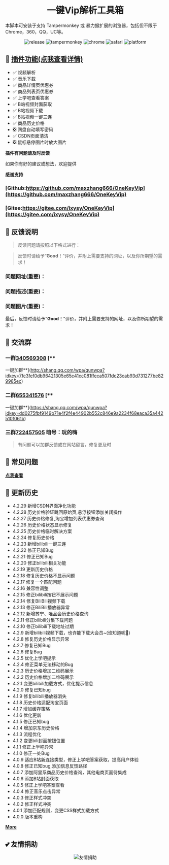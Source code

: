 <h1 align="center">一键Vip解析工具箱</h1> 

本脚本可安装于支持 Tampermonkey 或 暴力猴扩展的浏览器，包括但不限于Chrome，360，QQ，UC等。

<p align="center"> 
    <img src="https://img.shields.io/github/v/release/maxzhang666/OneKeyVip?style=flat" alt="release">
    <img src="https://img.shields.io/badge/tamperMonkey-v4.8-brightgreen.svg" alt="tampermonkey">
    <img src="https://img.shields.io/badge/chrome%20x64-v76.0-brightgreen.svg" alt="chrome">
    <img src="https://img.shields.io/badge/safari%20-v12.0-brightgreen.svg" alt="safari">
    <img src="https://img.shields.io/badge/platform-Windows%20%7C%20Mac%20%7C%20Android-blue.svg" alt="platform">
</p>

## 🔧 [插件功能(点我查看详情)](https://wiki.wandhi.com/zh-cn/Feature.html)

* ✅ 视频解析
* ✅ 音乐下载
* ✅ 商品详情页优惠券
* ✅ 商品列表页优惠券
* ✅ 上学吧查看答案
* ✅ B站视频封面获取
* ✅ B站视频下载
* ✅ B站视频一键三连
* ✅ 商品历史价格
* ❎ 网盘自动填写密码
* ✅ CSDN页面清洁
* ❎ 鼠标悬停图片时放大图片

**插件有问题请及时反馈**

如果你有好的建议或想法，欢迎提供

**感谢支持**

### [Github:https://github.com/maxzhang666/OneKeyVip](https://github.com/maxzhang666/OneKeyVip)

### [Gitee:https://gitee.com/ixysy/OneKeyVip](https://gitee.com/ixysy/OneKeyVip)

## 📜 反馈说明

> 反馈问题请按照以下格式进行：

> 反馈时请给予“**Good**！”评价，并附上需要支持的网址，以及你所期望的需求！

### 问题网址(**重要**)：

### 问题描述(**重要**)：

### 问题图片(**重要**)：

最后，反馈时请给予“**Good**！”评价，并附上需要支持的网址，以及你所期望的需求！

## 💩 交流群

### 一群[**340569308**](http://shang.qq.com/wpa/qunwpa?idkey=7fc3fef0db96421305e65c41cc081ffeca507fdc23cab93d731277be829985ec) [**
一键加群**](http://shang.qq.com/wpa/qunwpa?idkey=7fc3fef0db96421305e65c41cc081ffeca507fdc23cab93d731277be829985ec)

### 二群[**655341576**](https://shang.qq.com/wpa/qunwpa?idkey=dd0275fbf9149b71e4f2f4e44902b552c846e9a2234f68eaca35a442510f061b) [**
一键加群**](https://shang.qq.com/wpa/qunwpa?idkey=dd0275fbf9149b71e4f2f4e44902b552c846e9a2234f68eaca35a442510f061b)

### 三群[**722457505**](//shang.qq.com/wpa/qunwpa?idkey=a12d43edc065daad3043ca272a0eb9332ecd878f2921683c51e9d4e02554c80f) 暗号：玩的嗨

> 有问题可以加群反馈或在网站留言，修复更及时

## 📖 常见问题

[**点我查看**](https://wiki.wandhi.com/zh-cn/Faq.html)

## 🔔 更新历史

* 4.2.29 新增CSDN界面净化功能
* 4.2.28 历史价格验证跳回原始页,悬浮按钮添加关闭操作
* 4.2.27 历史价格修复,淘宝增加列表优惠券查询
* 4.2.26 历史价格状态显示修复
* 4.2.25 历史价格临时解决方案
* 4.2.24 修复历史价格
* 4.2.23 新增bilibili一键三连
* 4.2.22 修正已知Bug
* 4.2.21 修正已知Bug
* 4.2.20 修正bilibili相关功能
* 4.2.19 更新历史价格
* 4.2.18 修复历史价格不显示问题
* 4.2.17 修复一个匹配问题
* 4.2.16 兼容性调整
* 4.2.15 修正bilibili按钮不展示问题
* 4.2.14 修复BiliBili视频下载
* 4.2.13 修正BiliBili播放器异常
* 4.2.12 新增苏宁、唯品会历史价格查询
* 4.2.11 修正bilibili分集下载问题
* 4.2.10 修正bilibili下载地址过期
* 4.2.9 新增bilibili视频下载，也许能下载大会员~(谁知道呢🥳)
* 4.2.8 修复历史价格显示异常
* 4.2.7 修复已知Bug
* 4.2.6 修复Bug
* 4.2.5 优化上学吧提示
* 4.2.4 修正菜单无法移动的Bug
* 4.2.3 历史价格增加二维码展示
* 4.2.2 历史价格增加二维码展示
* 4.2.1 变更bilibili加载方式，优化提示信息
* 4.2.0 修复已知bug
* 4.1.9 修复bilibili播放器消失
* 4.1.8 历史价格适配淘宝页面
* 4.1.7 增加缓存策略
* 4.1.6 优化更新
* 4.1.5 修正已知bug
* 4.1.4 增加京东历史价格
* 4.1.3 流程优化
* 4.1.2 变更bili封面按钮位置
* 4.1.1 修正上学吧异常
* 4.1.0 修正一处Bug
* 4.0.9 适应B站新连接类型，修正上学吧答案获取，提高用户体验
* 4.0.8 修正已知bug,添加信息反馈路径
* 4.0.7 添加阿里系商品历史价格查询，其他电商页面待集成
* 4.0.6 添加B站封面获取
* 4.0.5 修正上学吧答案查看
* 4.0.4 修正音乐点击异常
* 4.0.3 修正样式冲突
* 4.0.2 修正样式冲突
* 4.0.1 添加匹配规则，变更CSS样式加载方式
* 4.0.0 版本重构

[**More**](https://github.com/maxzhang666/OneKeyVip/blob/master/CHANGELOG)

## 💕 友情捐助

<p align="center">
<img src="https://i.loli.net/2019/05/14/5cda672add6f594934.jpg" alt="友情捐助">
</p>
